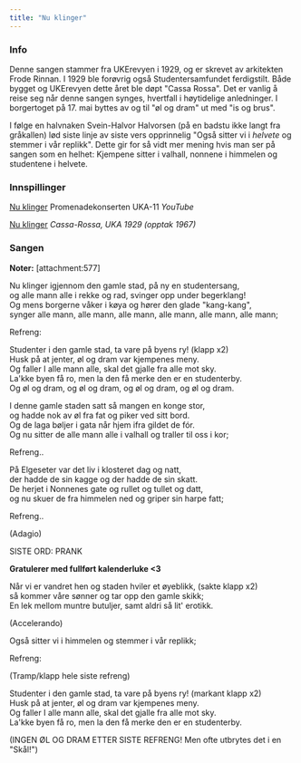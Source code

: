 ```yaml
---
title: "Nu klinger"
---
```


### **Info**

Denne sangen stammer fra UKErevyen i 1929, og er skrevet av arkitekten Frode Rinnan. I 1929 ble forøvrig også Studentersamfundet ferdigstilt. Både bygget og UKErevyen dette året ble døpt "Cassa Rossa". Det er vanlig å reise seg når denne sangen synges, hvertfall i høytidelige anledninger. I borgertoget på 17. mai byttes av og til "øl og dram" ut med "is og brus".

I følge en halvnaken Svein-Halvor Halvorsen (på en badstu ikke langt fra gråkallen) lød siste linje av siste vers opprinnelig "Også sitter vi i _helvete_ og stemmer i vår replikk". Dette gir for så vidt mer mening hvis man ser på sangen som en helhet: Kjempene sitter i valhall, nonnene i himmelen og studentene i helvete.

### **Innspillinger**

[Nu klinger](http://www.youtube.com/watch?v=GPsN9lZqRdE) Promenadekonserten UKA-11 _YouTube_

[Nu klinger](http://skrift.no/sit/index.asp?lyd=Nu%20klinger) _Cassa-Rossa, UKA 1929 (opptak 1967)_ 

### **Sangen**

**Noter:** [attachment:577]

Nu klinger igjennom den gamle stad, på ny en studentersang,  
og alle mann alle i rekke og rad, svinger opp under begerklang!  
Og mens borgerne våker i køya og hører den glade "kang-kang",  
synger alle mann, alle mann, alle mann, alle mann, alle mann, alle mann;

Refreng:

Studenter i den gamle stad, ta vare på byens ry! (klapp x2)  
Husk på at jenter, øl og dram var kjempenes meny.  
Og faller I alle mann alle, skal det gjalle fra alle mot sky.  
La'kke byen få ro, men la den få merke den er en studenterby.  
Og øl og dram, og øl og dram, og øl og dram, og øl og dram.

I denne gamle staden satt så mangen en konge stor,  
og hadde nok av øl fra fat og piker ved sitt bord.  
Og de laga bøljer i gata når hjem ifra gildet de fór.  
Og nu sitter de alle mann alle i valhall og traller til oss i kor;

Refreng..

På Elgeseter var det liv i klosteret dag og natt,  
der hadde de sin kagge og der hadde de sin skatt.  
De herjet i Nonnenes gate og rullet og tullet og datt,  
og nu skuer de fra himmelen ned og griper sin harpe fatt;

Refreng..

(Adagio)

SISTE ORD: PRANK

**Gratulerer med fullført kalenderluke <3**

Når vi er vandret hen og staden hviler et øyeblikk, (sakte klapp x2)  
så kommer våre sønner og tar opp den gamle skikk;  
En lek mellom muntre butuljer, samt aldri så lit' erotikk. 

(Accelerando)

Også sitter vi i himmelen og stemmer i vår replikk;

Refreng:

(Tramp/klapp hele siste refreng)

Studenter i den gamle stad, ta vare på byens ry! (markant klapp x2)  
Husk på at jenter, øl og dram var kjempenes meny.  
Og faller I alle mann alle, skal det gjalle fra alle mot sky.  
La'kke byen få ro, men la den få merke den er en studenterby.

(INGEN ØL OG DRAM ETTER SISTE REFRENG! Men ofte utbrytes det i en "Skål!")